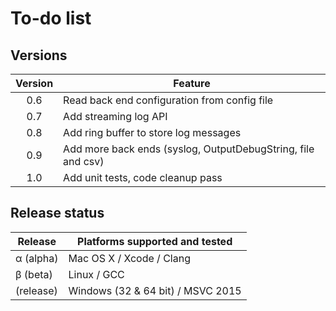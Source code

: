 
To-do list
==========

Versions
--------

| Version | Feature                                                      |
|:-------:|--------------------------------------------------------------|
| 0.6     | Read back end configuration from config file                 |
| 0.7     | Add streaming log API                                        |
| 0.8     | Add ring buffer to store log messages                        |
| 0.9     | Add more back ends (syslog, OutputDebugString, file and csv) |
| 1.0     | Add unit tests, code cleanup pass                            |

Release status
--------------

| Release   | Platforms supported and tested      |
|-----------|-------------------------------------|
| α (alpha) | Mac OS X / Xcode / Clang            |
| β (beta)  | Linux / GCC                         |
| (release) | Windows (32 & 64 bit) / MSVC 2015   |
